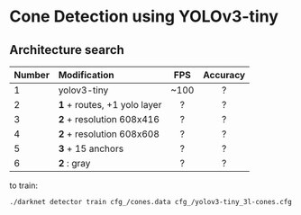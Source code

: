 # Cone Detection using YOLOv3-tiny

## Architecture search
| Number | Modification            | FPS          | Accuracy |
| :----- | :-------------          | :----------: |:----------: |
| 1      | yolov3-tiny             | ~100   |    ?  |
| 2      | **1** + routes, +1 yolo layer | ?   |    ?  |
| 3      | **2** + resolution 608x416 | ?   |    ?  |
| 4      | **2** + resolution 608x608 | ?   |    ?  |
| 5      | **3** + 15 anchors         | ?   |    ?  |
| 6      | **2** : gray               | ?   |    ?  |

  

to train:
```sh
./darknet detector train cfg_/cones.data cfg_/yolov3-tiny_3l-cones.cfg ../yolo_weights/darknet53.conv.74 -map    
```
